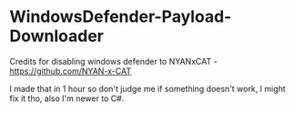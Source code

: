 # WindowsDefender-Payload-Downloader

Credits for disabling windows defender to NYANxCAT - https://github.com/NYAN-x-CAT

I made that in 1 hour so don't judge me if something doesn't work, I might fix it tho, also I'm newer to C#.
